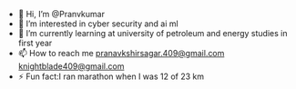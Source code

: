 - 👋 Hi, I’m @Pranvkumar
- 👀 I’m interested in cyber security and ai ml
- 🌱 I’m currently learning at university of petroleum and energy studies in first year 
- 📫 How to reach me pranavkshirsagar.409@gmail.com
knightblade409@gmail.com 
- ⚡ Fun fact:I ran marathon when I was 12 of 23 km 

<!---
Pranvkumar/Pranvkumar is a ✨ special ✨ repository because its `README.md` (this file) appears on your GitHub profile.
You can click the Preview link to take a look at your changes.
--->
